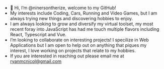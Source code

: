 - 👋 Hi, I’m @ninersontherize, welcome to my GitHub!
- My interests include Coding, Cars, Running and Video Games, but I am always trying new things and discovering hobbies to enjoy.
- I am always looking to grow and diversify my virtual toolset, my most recent foray into JavaScript has had me touch multiple flavors
  including React, Typescript and Vue.
- I’m looking to collaborate on interesting projects! I specilize in Web Applications but I am open to help out on anything that piques my interest, I love
  working on projects that relate to my hobbies.
- If you are interested in reaching out please email me at ryanmcnicol@gmail.com

<!---
ninersontherize/ninersontherize is a ✨ special ✨ repository because its `README.md` (this file) appears on your GitHub profile.
You can click the Preview link to take a look at your changes.
--->
